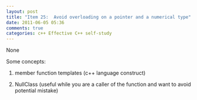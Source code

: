 ```yaml
---
layout: post
title: "Item 25:  Avoid overloading on a pointer and a numerical type"
date: 2011-06-05 05:36
comments: true
categories: c++ Effective C++ self-study
---
```


None


Some concepts:


1. member function templates (c++ language construct)


2. NullClass (useful while you are a caller of the function and want to avoid potential mistake)

